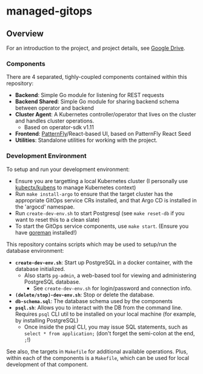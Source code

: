 # managed-gitops

## Overview

For an introduction to the project, and project details, see [Google Drive](https://drive.google.com/drive/u/0/folders/1p_yIOJ1WLu-lqz-BVDn076l1K1pEOc1d).

### Components

There are 4 separated, tighly-coupled components contained within this repository:

- **Backend**: Simple Go module for listening for REST requests
- **Backend Shared**: Simple Go module for sharing backend schema between operator and backend
- **Cluster Agent**: A Kubernetes controller/operator that lives on the cluster and handles cluster operations.
  - Based on operator-sdk v1.11
- **Frontend**: [PatternFly](https://www.patternfly.org/)/React-based UI, based on PatternFly React Seed
- **Utilities**: Standalone utilities for working with the project.

### Development Environment

To setup and run your development environment:

- Ensure you are targetting a local Kubernetes cluster (I personally use [kubectx/kubens](https://github.com/ahmetb/kubectx) to manage Kubernetes context)
- Run `make install-argo` to ensure that the target cluster has the appropriate GitOps service CRs installed, and that Argo CD is installed in the 'argocd' namespae.
- Run `create-dev-env.sh` to start Postgresql (see `make reset-db` if you want to reset this to a clean slate)
- To start the GitOps service components, use `make start`. (Ensure you have [goreman](https://github.com/mattn/goreman) installed!)

This repository contains scripts which may be used to setup/run the database environment:

- **`create-dev-env.sh`**: Start up PostgreSQL in a docker container, with the database initialized.
  - Also starts `pg-admin`, a web-based tool for viewing and administering PostgreSQL database.
    - See `create-dev-env.sh` for login/password and connection info.
- **`(delete/stop)-dev-env.sh`**: Stop or delete the database.
- **`db-schema.sql`**: The database schema used by the components
- **`psql.sh`**: Allows you to interact with the DB from the command line. Requires `psql` CLI util to be installed on your local machine (for example, by installing PostgreSQL)
  - Once inside the psql CLI, you may issue SQL statements, such as `select * from application;` (don't forget the semi-colon at the end, `;`!)

See also, the targets in `Makefile` for additional available operations. Plus, within each of the components is a `Makefile`, which can be used for local development of that component.